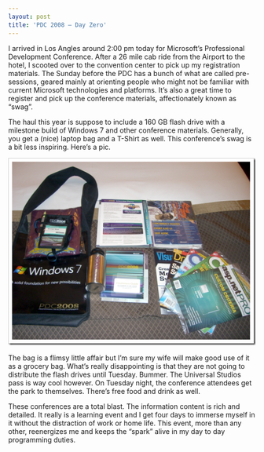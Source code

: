 ```yaml
---
layout: post
title: 'PDC 2008 – Day Zero'
---
```

I arrived in Los Angles around 2:00 pm today for Microsoft’s Professional Development Conference. After a 26 mile cab ride from the Airport to the hotel, I scooted over to the convention center to pick up my registration materials. The Sunday before the PDC has a bunch of what are called pre-sessions, geared mainly at orienting people who might not be familiar with current Microsoft technologies and platforms. It’s also a great time to register and pick up the conference materials, affectionately known as “swag”.

The haul this year is suppose to include a 160 GB flash drive with a milestone build of Windows 7 and other conference materials. Generally, you get a (nice) laptop bag and a T-Shirt as well. This conference’s swag is a bit less inspiring. Here’s a pic.

![image](/cdn/images/blog/PDC2008DayZero_13C5D/image.png)

The bag is a flimsy little affair but I’m sure my wife will make good use of it as a grocery bag. What’s really disappointing is that they are not going to distribute the flash drives until Tuesday. Bummer. The Universal Studios pass is way cool however. On Tuesday night, the conference attendees get the park to themselves. There’s free food and drink as well. 

These conferences are a total blast. The information content is rich and detailed. It really is a learning event and I get four days to immerse myself in it without the distraction of work or home life. This event, more than any other, reenergizes me and keeps the “spark” alive in my day to day programming duties.
